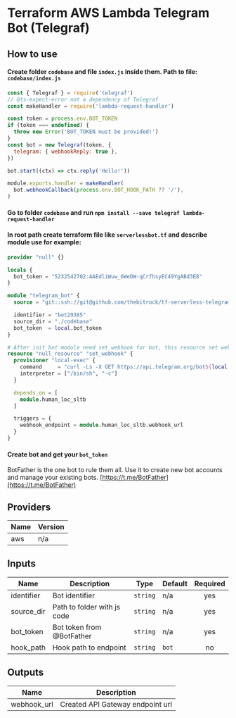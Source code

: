 # Terraform AWS Lambda Telegram Bot (Telegraf)
## How to use

#### Create folder `codebase` and file `index.js` inside them. Path to file: `codebase/index.js`
```js
const { Telegraf } = require('telegraf')
// @ts-expect-error not a dependency of Telegraf
const makeHandler = require('lambda-request-handler')

const token = process.env.BOT_TOKEN
if (token === undefined) {
  throw new Error('BOT_TOKEN must be provided!')
}
const bot = new Telegraf(token, {
  telegram: { webhookReply: true },
})

bot.start((ctx) => ctx.reply('Hello!'))

module.exports.handler = makeHandler(
  bot.webhookCallback(process.env.BOT_HOOK_PATH ?? '/'),
)
```
#### Go to folder `codebase` and run `npm install --save telegraf lambda-request-handler`
#### In root path create terraform file like `serverlessbot.tf` and describe module use for example:
```tf
provider "null" {}

locals {
  bot_token = "5232542702:AAEdliWuw_6WeDW-qCrfhsyEC49YgABd3E8"
}

module "telegram_bot" {
  source = "git::ssh://git@github.com/thebitrock/tf-serverless-telegram-bot.git"

  identifier = "bot29385"
  source_dir = "./codebase"
  bot_token  = local.bot_token
}

# After init bot module need set webhook for bot, this resource set webhook automatically after bot was created
resource "null_resource" "set_webhook" {
  provisioner "local-exec" {
    command     = "curl -Ls -X GET https://api.telegram.org/bot${local.bot_token}/setWebHook?url=${module.human_loc_sltb.webhook_url}"
    interpreter = ["/bin/sh", "-c"]
  }

  depends_on = [
    module.human_loc_sltb
  ]

  triggers = {
    webhook_endpoint = module.human_loc_sltb.webhook_url
  }
}
```
#### Create bot and get your `bot_token` 
BotFather is the one bot to rule them all. 
Use it to create new bot accounts and manage your existing bots. 
[https://t.me/BotFather](https://t.me/BotFather)


<!-- BEGINNING OF PRE-COMMIT-TERRAFORM DOCS HOOK -->
## Providers

| Name | Version |
|------|---------|
| aws | n/a |

## Inputs

| Name | Description | Type | Default | Required |
|------|-------------|------|---------|:-----:|
| identifier | Bot identifier | `string` | n/a | yes |
| source\_dir | Path to folder with js code | `string` | n/a | yes |
| bot\_token | Bot token from @BotFather | `string` | n/a | yes |
| hook\_path | Hook path to endpoint | `string` | `bot` | no |

## Outputs

| Name | Description |
|------|-------------|
| webhook\_url | Created API Gateway endpoint url |
